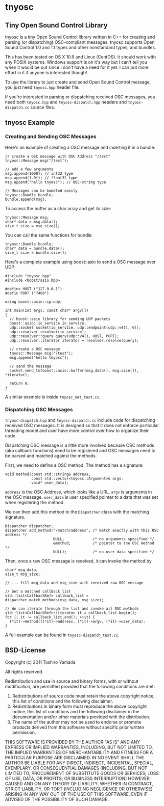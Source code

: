 # tnyosc

## Tiny Open Sound Control Library

tnyosc is a tiny Open Sound Control library written in C++ for creating and parsing (or dispatching) OSC-compliant messages. tnyosc supports Open Sound Control 1.0 and 1.1 types and other nonstandard types, and bundles.

This has been tested on OS X 10.6 and Linux (CentOS). It should work with any POSIX systems. Windows support is on it's way but I can't tell you when it would be out since I don't have a need for it yet. I can put more effort in it if anyone is interested though!

To use the library to just create and send Open Sound Control message, you just need `tnyosc.hpp` header file.

If you're interested in parsing or dispatching received OSC messages, you need both `tnyosc.hpp` and `tnyosc-dispatch.hpp` headers and `tnyosc-dispatch.cc` source files.

## tnyosc Example

### Creating and Sending OSC Messages

Here's an example of creating a OSC message and inserting it in a bundle:

    // create a OSC message with OSC Address "/test"
    tnyosc::Message msg("/test");

    // add a few arguments
    msg.append(1000); // int32 type
    msg.append(1.0f); // float32 type
    msg.append("hello tnyosc"); // OSC-string type

    // Messages can be bundled easily
    tnyosc::Bundle bundle;
    bundle.append(msg);

To access the buffer as a char array and get its size:

    tnyosc::Message msg;
    char* data = msg.data();
    size_t size = msg.size();

You can call the same functions for bundle:

    tnyosc::Bundle bundle;
    char* data = bundle.data();
    size_t size = bundle.size();

Here's a complete example using boost::asio to send a OSC message over UDP:

    #include "tnyosc.hpp"
    #include <boost/asio.hpp>

    #define HOST ("127.0.0.1")
    #defin PORT ("7400")

    using boost::asio::ip:udp;

    int main(int argc, const char* argv[])
    {
      // boost::asio library for sending UDP packets
      boost::asio::io_service io_service;
      udp::socket socket(io_service, udp::endpoint(udp::v4(), 0));
      udp::resolver resolver(io_service);
      udp::resolver::query query(udp::v4(), HOST, PORT);
      udp::resolver::iterator iterator = resolver.resolve(query);

      // create a OSC message
      tnyosc::Message msg("/test");
      msg.append("hello tnyosc");

      // send the message 
      socket.send_to(boost::asio::buffer(msg.data(), msg.size()), *iterator);

      return 0;
    }

A similar example is inside `tnyosc_net_test.cc`.

### Dispatching OSC Messages

`tnyosc-dispatch.hpp` and `tnyosc-dispatch.cc` include code for dispatching received OSC messages. It is designed so that it does not enforce particular threading model and user have more control over how to organize their code.

Dispatching OSC message is a little more involved because OSC methods (aka callback functions) need to be registered and OSC messages need to be parsed and matched against the methods.

First, we need to define a OSC method. The method has a signature:

    void method(const std::string& address, 
                const std::vector<tnyosc::Argument>& argv,
                void* user_data);

`address` is the OSC Address, which looks like a URL.
`argv` is arguments in the OSC message.
`user_data` is user specified pointer to a data that was set when registering the method.

We can then add this method to the `Dispatcher` class with the matching signature.

    Dispatcher dispatcher;
    dispatcher.add_method("/match/address", /* match exactly with this OSC address */
                          NULL,             /* no arguments specified */
                          &method,          /* pointer to the OSC method */
                          NULL);            /* no user data specified */

Then, once a raw OSC message is received, it can invoke the method by

    char* msg_data;
    size_t msg_size;

    // ... fill msg_data and msg_size with received raw OSC message

    // Get a matched callback list
    std::list<CallbackRef> callback_list = dispatcher.match_methods(msg_data, msg_size);

    // We can iterate through the list and invoke all OSC methods
    std::list<CallbackRef>::iterator it = callback_list.begin();
    for (; it != callback_list.end(); ++it) {
      (*it)->method(((*it)->address, (*it)->argv, (*it)->user_data);
    }

A full example can be found in `tnyosc-dispatch_test.cc`.

## BSD-License

Copyright (c) 2011 Toshiro Yamada

All rights reserved.

Redistribution and use in source and binary forms, with or without modification, are permitted provided that the following conditions are met:

1. Redistributions of source code must retain the above copyright notice, this list of conditions and the following disclaimer.
2. Redistributions in binary form must reproduce the above copyright notice, this list of conditions and the following disclaimer in the documentation and/or other materials provided with the distribution.
3. The name of the author may not be used to endorse or promote products derived from this software without specific prior written permission.

THIS SOFTWARE IS PROVIDED BY THE AUTHOR "AS IS" AND ANY EXPRESS OR IMPLIED WARRANTIES, INCLUDING, BUT NOT LIMITED TO, THE IMPLIED WARRANTIES OF MERCHANTABILITY AND FITNESS FOR A PARTICULAR PURPOSE ARE DISCLAIMED. IN NO EVENT SHALL THE AUTHOR BE LIABLE FOR ANY DIRECT, INDIRECT, INCIDENTAL, SPECIAL, EXEMPLARY, OR CONSEQUENTIAL DAMAGES (INCLUDING, BUT NOT LIMITED TO, PROCUREMENT OF SUBSTITUTE GOODS OR SERVICES; LOSS OF USE, DATA, OR PROFITS; OR BUSINESS INTERRUPTION) HOWEVER CAUSED AND ON ANY THEORY OF LIABILITY, WHETHER IN CONTRACT, STRICT LIABILITY, OR TORT (INCLUDING NEGLIGENCE OR OTHERWISE) ARISING IN ANY WAY OUT OF THE USE OF THIS SOFTWARE, EVEN IF ADVISED OF THE POSSIBILITY OF SUCH DAMAGE.


